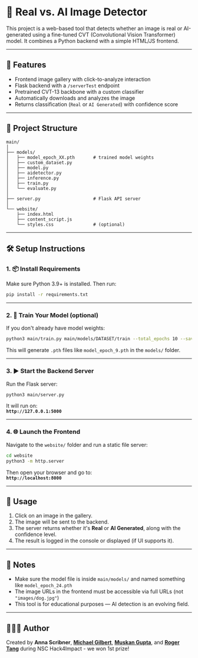 # 🧠 Real vs. AI Image Detector

This project is a web-based tool that detects whether an image is real or AI-generated using a fine-tuned CVT (Convolutional Vision Transformer) model. It combines a Python backend with a simple HTML/JS frontend.

---

## 🚀 Features

- Frontend image gallery with click-to-analyze interaction
- Flask backend with a `/serverTest` endpoint
- Pretrained CVT-13 backbone with a custom classifier
- Automatically downloads and analyzes the image
- Returns classification (`Real` or `AI Generated`) with confidence score

---

## 📁 Project Structure

```
main/
│
├── models/
│   ├── model_epoch_XX.pth       # trained model weights
│   ├── custom_dataset.py
│   ├── model.py
│   ├── aidetector.py
│   ├── inference.py
│   ├── train.py
│   └── evaluate.py
│
├── server.py                    # Flask API server
│
└── website/
    ├── index.html
    ├── content_script.js
    └── styles.css               # (optional)
```

---

## 🛠️ Setup Instructions

### 1. 📦 Install Requirements

Make sure Python 3.9+ is installed. Then run:

```bash
pip install -r requirements.txt
```

---

### 2. 🧠 Train Your Model (optional)

If you don't already have model weights:

```bash
python3 main/train.py main/models/DATASET/train --total_epochs 10 --save_path main/models
```

This will generate `.pth` files like `model_epoch_9.pth` in the `models/` folder.

---

### 3. ▶️ Start the Backend Server

Run the Flask server:

```bash
python3 main/server.py
```

It will run on:  
**`http://127.0.0.1:5000`**

---

### 4. 🌐 Launch the Frontend

Navigate to the `website/` folder and run a static file server:

```bash
cd website
python3 -m http.server
```

Then open your browser and go to:  
**`http://localhost:8000`**

---

## 📸 Usage

1. Click on an image in the gallery.
2. The image will be sent to the backend.
3. The server returns whether it's **Real** or **AI Generated**, along with the confidence level.
4. The result is logged in the console or displayed (if UI supports it).

---

## 📌 Notes

- Make sure the model file is inside `main/models/` and named something like `model_epoch_24.pth`
- The image URLs in the frontend must be accessible via full URLs (not `"images/dog.jpg"`)
- This tool is for educational purposes — AI detection is an evolving field.

---

## 👩🏻‍💻 Author

Created by **Anna Scribner**, **[Michael Gilbert](https://github.com/mjgilbert20)**, **[Muskan Gupta](https://github.com/gmuskan95)**, and **[Roger Tang](https://github.com/Roger1of1)** during NSC Hack4Impact - we won 1st prize!
